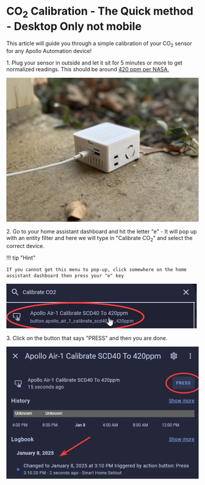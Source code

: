 # CO<sub>2</sub> Calibration - The Quick method - Desktop Only not mobile

This article will guide you through a simple calibration of your CO<sub>2</sub> sensor for any Apollo Automation device!

1\. Plug your sensor in outside and let it sit for 5 minutes or more to get normalized readings. This should be around [420 ppm per NASA.](https://climate.nasa.gov/vital-signs/carbon-dioxide/?intent=121 "NASA CO<sub>2</sub> levels")

![](assets/air-1-co2-calibration-portrait-quick-pic-3.jpg)

2\. Go to your home assistant dashboard and hit the letter "e" - It will pop up with an entity filter and here we will type in "Calibrate CO<sub>2</sub>" and select the correct device.

!!! tip "Hint"

    If you cannot get this menu to pop-up, click somewhere on the home assistant dashboard then press your "e" key

![Image of popup with CO2 calibration choice circled in red](assets/co2-calibration-quick-pic-1.png)

3\. Click on the button that says "PRESS" and then you are done.

![Image of popup with CO2 calibration press button circled in red](assets/co2-calibration-quick-pic-2.png)